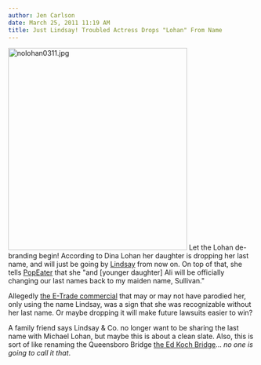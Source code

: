 ```yaml
---
author: Jen Carlson
date: March 25, 2011 11:19 AM
title: Just Lindsay! Troubled Actress Drops "Lohan" From Name
---
```


<p><span class="mt-enclosure mt-enclosure-image" style="display: inline;"> <img alt="nolohan0311.jpg" src="https://web.archive.org/web/20110407185807im_/http://gothamist.com/attachments/arts_jen/nolohan0311.jpg" width="365" height="412" class="image-right"> </span>Let the Lohan de-branding begin! According to Dina Lohan her daughter is dropping her last name, and will just be going by <a href="https://web.archive.org/web/20110407185807/http://gothamist.com/tags/lindsaylohan">Lindsay</a> from now on. On top of that, she tells <a href="https://web.archive.org/web/20110407185807/http://www.popeater.com/2011/03/25/lindsay-lohan-name-change-dina-sullivan/">PopEater</a> that she &quot;and [younger daughter] Ali will be officially changing our last names back to my maiden name, Sullivan.&quot;</p>

<p>Allegedly <a href="https://web.archive.org/web/20110407185807/http://gothamist.com/2010/09/21/lohan_wins_100_million_in_milkaholi.php">the E-Trade commercial</a> that may or may not have parodied her, only using the name Lindsay, was a sign that she was recognizable without her last name. Or maybe dropping it will make future lawsuits easier to win?</p>

<p>A family friend says Lindsay &amp; Co. no longer want to be sharing the last name with Michael Lohan, but maybe this is about a clean slate. Also, this is sort of like renaming the Queensboro Bridge <a href="https://web.archive.org/web/20110407185807/http://gothamist.com/2011/03/23/queensboro_bridge_could_be_koch_bri.php">the Ed Koch Bridge</a>... <em>no one is going to call it that</em>.</p>